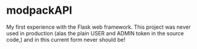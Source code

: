 # modpackAPI
My first experience with the Flask web framework.
This project was never used in production (alas the plain USER and ADMIN token in the source code,) and in this current form never should be! 
